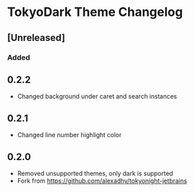 <!-- Keep a Changelog guide -> https://keepachangelog.com -->

# TokyoDark Theme Changelog

## [Unreleased]

### Added

## 0.2.2

- Changed background under caret and search instances

## 0.2.1

- Changed line number highlight color

## 0.2.0

- Removed unsupported themes, only dark is supported
- Fork from https://github.com/alexadhy/tokyonight-jetbrains
